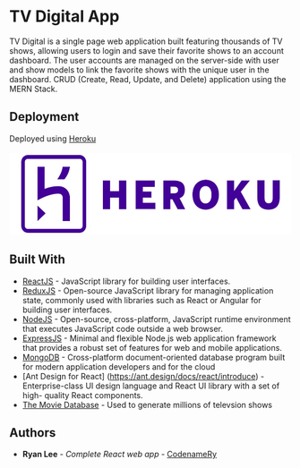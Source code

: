 # TV Digital App
TV Digital is a single page web application built featuring thousands of TV shows, allowing users to login and save their favorite shows to an account dashboard. The user accounts are managed on the server-side with user and show models to link the favorite shows with the unique user in the dashboard. CRUD (Create, Read, Update, and Delete) application using the MERN Stack. 

## Deployment

Deployed using <a href="https://react-tv-digital.herokuapp.com/">Heroku</a>
<br></br>
<a href="https://react-tv-digital.herokuapp.com/">
  <img src="/images/heroku-logo.jpeg" alt="Heroku" width="534" height="146">
</a>

## Built With

* [ReactJS](https://reactjs.org) - JavaScript library for building user interfaces.
* [ReduxJS](https://redux.js.org) - Open-source JavaScript library for managing application state, commonly used with libraries such as React or Angular for building user interfaces.
* [NodeJS](https://nodejs.org/en/) - Open-source, cross-platform, JavaScript runtime   environment that executes JavaScript code outside a web browser.
* [ExpressJS](https://expressjs.com) - Minimal and flexible Node.js web application framework that provides a robust set of features for web and mobile applications. 
* [MongoDB](https://www.mongodb.com) - Cross-platform document-oriented database program built for modern application developers and for the cloud 
* [Ant Design for React] (https://ant.design/docs/react/introduce) - Enterprise-class UI design language and React UI library with a set of high- quality React components.
* [The Movie Database](https://www.themoviedb.org) - Used to generate millions of televsion shows

## Authors

* **Ryan Lee** - *Complete React web app* - [CodenameRy](https://github.com/codenameRy)
